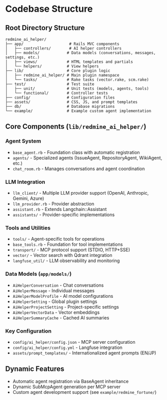 # Codebase Structure

## Root Directory Structure
```
redmine_ai_helper/
├── app/                    # Rails MVC components
│   ├── controllers/        # AI helper controllers
│   ├── models/            # Data models (conversations, messages, settings, etc.)
│   ├── views/             # HTML templates and partials
│   └── helpers/           # View helpers
├── lib/                   # Core plugin logic
│   ├── redmine_ai_helper/ # Main plugin namespace
│   └── tasks/             # Rake tasks (vector.rake, scm.rake)
├── test/                  # Test suite
│   ├── unit/              # Unit tests (models, agents, tools)
│   └── functional/        # Controller tests
├── config/                # Configuration files
├── assets/                # CSS, JS, and prompt templates
├── db/                    # Database migrations
└── example/               # Example custom agent implementation
```

## Core Components (`lib/redmine_ai_helper/`)

### Agent System
- `base_agent.rb` - Foundation class with automatic registration
- `agents/` - Specialized agents (IssueAgent, RepositoryAgent, WikiAgent, etc.)
- `chat_room.rb` - Manages conversations and agent coordination

### LLM Integration
- `llm_client/` - Multiple LLM provider support (OpenAI, Anthropic, Gemini, Azure)
- `llm_provider.rb` - Provider abstraction
- `assistant.rb` - Extends Langchain::Assistant
- `assistants/` - Provider-specific implementations

### Tools and Utilities
- `tools/` - Agent-specific tools for operations
- `base_tools.rb` - Foundation for tool implementations
- `transport/` - MCP protocol support (STDIO, HTTP+SSE)
- `vector/` - Vector search with Qdrant integration
- `langfuse_util/` - LLM observability and monitoring

### Data Models (`app/models/`)
- `AiHelperConversation` - Chat conversations
- `AiHelperMessage` - Individual messages
- `AiHelperModelProfile` - AI model configurations
- `AiHelperSetting` - Global plugin settings
- `AiHelperProjectSetting` - Project-specific settings
- `AiHelperVectorData` - Vector embeddings
- `AiHelperSummaryCache` - Cached AI summaries

### Key Configuration
- `config/ai_helper/config.json` - MCP server configuration
- `config/ai_helper/config.yml` - Langfuse integration
- `assets/prompt_templates/` - Internationalized agent prompts (EN/JP)

## Dynamic Features
- Automatic agent registration via BaseAgent inheritance
- Dynamic SubMcpAgent generation per MCP server
- Custom agent development support (see `example/redmine_fortune/`)